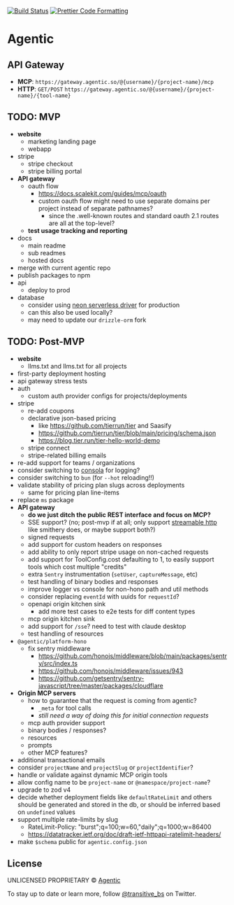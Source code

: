 <p>
  <a href="https://github.com/transitive-bullshit/agentic-platform/actions/workflows/main.yml"><img alt="Build Status" src="https://github.com/transitive-bullshit/agentic-platform/actions/workflows/main.yml/badge.svg" /></a>
  <a href="https://prettier.io"><img alt="Prettier Code Formatting" src="https://img.shields.io/badge/code_style-prettier-brightgreen.svg" /></a>
</p>

# Agentic <!-- omit from toc -->

## API Gateway

- **MCP**: `https://gateway.agentic.so/@{username}/{project-name}/mcp`
- **HTTP**: `GET/POST` `https://gateway.agentic.so/@{username}/{project-name}/{tool-name}`

## TODO: MVP

- **website**
  - marketing landing page
  - webapp
- stripe
  - stripe checkout
  - stripe billing portal
- **API gateway**
  - oauth flow
    - https://docs.scalekit.com/guides/mcp/oauth
    - custom oauth flow might need to use separate domains per project instead of separate pathnames?
      - since the .well-known routes and standard oauth 2.1 routes are all at the top-level?
  - **test usage tracking and reporting**
- docs
  - main readme
  - sub readmes
  - hosted docs
- merge with current agentic repo
- publish packages to npm
- api
  - deploy to prod
- database
  - consider using [neon serverless driver](https://orm.drizzle.team/docs/connect-neon) for production
  - can this also be used locally?
  - may need to update our `drizzle-orm` fork

## TODO: Post-MVP

- **website**
  - llms.txt and llms.txt for all projects
- first-party deployment hosting
- api gateway stress tests
- auth
  - custom auth provider configs for projects/deployments
- stripe
  - re-add coupons
  - declarative json-based pricing
    - like https://github.com/tierrun/tier and Saasify
    - https://github.com/tierrun/tier/blob/main/pricing/schema.json
    - https://blog.tier.run/tier-hello-world-demo
  - stripe connect
  - stripe-related billing emails
- re-add support for teams / organizations
- consider switching to [consola](https://github.com/unjs/consola) for logging?
- consider switching to `bun` (for `--hot` reloading!!)
- validate stability of pricing plan slugs across deployments
  - same for pricing plan line-items
- replace `ms` package
- **API gateway**
  - **do we just ditch the public REST interface and focus on MCP?**
  - SSE support? (no; post-mvp if at all; only support [streamable http](https://modelcontextprotocol.io/specification/2025-03-26/basic/transports#streamable-http) like smithery does, or maybe support both?)
  - signed requests
  - add support for custom headers on responses
  - add ability to only report stripe usage on non-cached requests
  - add support for ToolConfig.cost defaulting to 1, to easily support tools which cost multiple "credits"
  - extra `Sentry` instrumentation (`setUser`, `captureMessage`, etc)
  - test handling of binary bodies and responses
  - improve logger vs console for non-hono path and util methods
  - consider replacing `eventId` with uuids for `requestId`?
  - openapi origin kitchen sink
    - add more test cases to e2e tests for diff content types
  - mcp origin kitchen sink
  - add support for `/sse`? need to test with claude desktop
  - test handling of resources
- `@agentic/platform-hono`
  - fix sentry middleware
    - https://github.com/honojs/middleware/blob/main/packages/sentry/src/index.ts
    - https://github.com/honojs/middleware/issues/943
    - https://github.com/getsentry/sentry-javascript/tree/master/packages/cloudflare
- **Origin MCP servers**
  - how to guarantee that the request is coming from agentic?
    - `_meta` for tool calls
    - _still need a way of doing this for initial connection requests_
  - mcp auth provider support
  - binary bodies / responses?
  - resources
  - prompts
  - other MCP features?
- additional transactional emails
- consider `projectName` and `projectSlug` or `projectIdentifier`?
- handle or validate against dynamic MCP origin tools
- allow config name to be `project-name` or `@namespace/project-name`?
- upgrade to zod v4
- decide whether deployment fields like `defaultRateLimit` and others should be generated and stored in the db, or should be inferred based on `undefined` values
- support multiple rate-limits by slug
  - RateLimit-Policy: "burst";q=100;w=60,"daily";q=1000;w=86400
  - https://datatracker.ietf.org/doc/draft-ietf-httpapi-ratelimit-headers/
- make `$schema` public for `agentic.config.json`

## License

UNLICENSED PROPRIETARY © [Agentic](https://x.com/transitive_bs)

To stay up to date or learn more, follow [@transitive_bs](https://x.com/transitive_bs) on Twitter.

